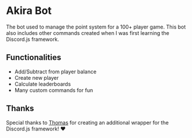 # Akira Bot

The bot used to manage the point system for a 100+ player game. This bot also includes other commands created when I was first learning the Discord.js framework.

## Functionalities

-   Add/Subtract from player balance
-   Create new player
-   Calculate leaderboards
-   Many custom commands for fun

## Thanks

Special thanks to [Thomas](https://github.com/thomas-crane) for creating an additional wrapper for the Discord.js framework! ♥
